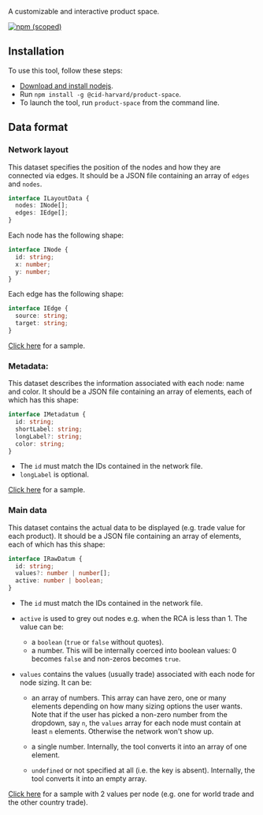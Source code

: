 A customizable and interactive product space.

[![npm (scoped)](https://img.shields.io/npm/v/@cid-harvard/product-space.svg)](https://www.npmjs.com/package/@cid-harvard/product-space)

## Installation

To use this tool, follow these steps:

* [Download and install nodejs](https://nodejs.org/en/download/).
* Run `npm install -g @cid-harvard/product-space`.
* To launch the tool, run `product-space` from the command line.

## Data format

### Network layout

This dataset specifies the position of the nodes and how they are connected via edges. It should be a JSON file containing an array of `edges` and `nodes`.

```typescript
interface ILayoutData {
  nodes: INode[];
  edges: IEdge[];
}
```

Each node has the following shape:

```typescript
interface INode {
  id: string;
  x: number;
  y: number;
}
```

Each edge has the following shape:

```typescript
interface IEdge {
  source: string;
  target: string;
}
```

[Click here](src/data/testLayoutSmall.json) for a sample.

### Metadata:

This dataset describes the information associated with each node: name and color. It should be a JSON file containing an array of elements, each of which has this shape:

```typescript
interface IMetadatum {
  id: string;
  shortLabel: string;
  longLabel?: string;
  color: string;
}
```

* The `id` must match the IDs contained in the network file.
* `longLabel` is optional.

[Click here](src/data/testMetadataSmall.json) for a sample.

### Main data

This dataset contains the actual data to be displayed (e.g. trade value for each product). It should be a JSON file containing an array of elements, each of which has this shape:

```typescript
interface IRawDatum {
  id: string;
  values?: number | number[];
  active: number | boolean;
}
```

* The `id` must match the IDs contained in the network file.
* `active` is used to grey out nodes e.g. when the RCA is less than 1. The value can be:
  * a `boolean` (`true` or `false` without quotes).
  * a number. This will be internally coerced into boolean values: 0 becomes `false` and non-zeros becomes `true`.
* `values` contains the values (usually trade) associated with each node for node sizing. It can be:

  * an array of numbers. This array can have zero, one or many elements depending on how many sizing options the user wants. Note that if the user has picked a non-zero number from the dropdown, say `n`, the `values` array for each node must contain at least `n` elements. Otherwise the network won't show up.

  * a single number. Internally, the tool converts it into an array of one element.
  * `undefined` or not specified at all (i.e. the key is absent). Internally, the tool converts it into an empty array.

[Click here](src/data/testDataSmall.json) for a sample with 2 values per node (e.g. one for world trade and the other country trade).
